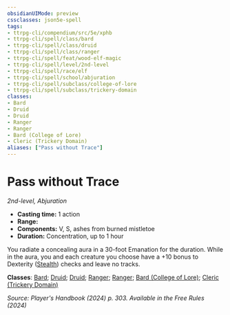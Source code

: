 ```yaml
---
obsidianUIMode: preview
cssclasses: json5e-spell
tags:
- ttrpg-cli/compendium/src/5e/xphb
- ttrpg-cli/spell/class/bard
- ttrpg-cli/spell/class/druid
- ttrpg-cli/spell/class/ranger
- ttrpg-cli/spell/feat/wood-elf-magic
- ttrpg-cli/spell/level/2nd-level
- ttrpg-cli/spell/race/elf
- ttrpg-cli/spell/school/abjuration
- ttrpg-cli/spell/subclass/college-of-lore
- ttrpg-cli/spell/subclass/trickery-domain
classes:
- Bard
- Druid
- Druid
- Ranger
- Ranger
- Bard (College of Lore)
- Cleric (Trickery Domain)
aliases: ["Pass without Trace"]
---
```

# Pass without Trace
*2nd-level, Abjuration*  

- **Casting time:** 1 action
- **Range:** 
- **Components:** V, S, ashes from burned mistletoe
- **Duration:** Concentration, up to 1 hour

You radiate a concealing aura in a 30-foot Emanation for the duration. While in the aura, you and each creature you choose have a +10 bonus to Dexterity ([Stealth](3-Compendium/rules/skills.md#Stealth)) checks and leave no tracks.

**Classes**: [Bard](list-spells-classes-bard); [Druid](list-spells-classes-druid); [Druid](list-spells-classes-druid); [Ranger](list-spells-classes-ranger); [Ranger](list-spells-classes-ranger); [Bard (College of Lore)](list-spells-classes-bard-xphb-college-of-lore-xphb); [Cleric (Trickery Domain)](list-spells-classes-cleric-xphb-trickery-domain-xphb)

*Source: Player's Handbook (2024) p. 303. Available in the Free Rules (2024)*